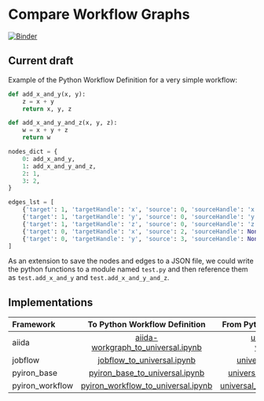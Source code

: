 # Compare Workflow Graphs
[![Binder](https://mybinder.org/badge_logo.svg)](https://mybinder.org/v2/gh/pyiron-dev/compare-workflow-graphs/HEAD)

## Current draft
Example of the Python Workflow Definition for a very simple workflow:
```python
def add_x_and_y(x, y):
    z = x + y
    return x, y, z

def add_x_and_y_and_z(x, y, z):
    w = x + y + z
    return w

nodes_dict = {
    0: add_x_and_y,
    1: add_x_and_y_and_z,
    2: 1,
    3: 2,
}

edges_lst = [
    {'target': 1, 'targetHandle': 'x', 'source': 0, 'sourceHandle': 'x'},
    {'target': 1, 'targetHandle': 'y', 'source': 0, 'sourceHandle': 'y'},
    {'target': 1, 'targetHandle': 'z', 'source': 0, 'sourceHandle': 'z'},
    {'target': 0, 'targetHandle': 'x', 'source': 2, 'sourceHandle': None},
    {'target': 0, 'targetHandle': 'y', 'source': 3, 'sourceHandle': None},
]
```
As an extension to save the nodes and edges to a JSON file, we could write the python functions to a module named `test.py` and then reference them as `test.add_x_and_y` and `test.add_x_and_y_and_z`. 

## Implementations 

| Framework | To Python Workflow Definition | From Python Workflow Definition | 
|:----------|:-----------------------------:|:-------------------------------:|
| aiida     | [aiida-workgraph_to_universal.ipynb](https://github.com/pyiron-dev/compare-workflow-graphs/blob/main/aiida-workgraph_to_universal.ipynb) | [universal_to_aiida-workgraph.ipynb](https://github.com/pyiron-dev/compare-workflow-graphs/blob/main/universal_to_aiida-workgraph.ipynb) |
| jobflow | [jobflow_to_universal.ipynb](https://github.com/pyiron-dev/compare-workflow-graphs/blob/main/jobflow_to_universal.ipynb) | [universal_to_jobflow.ipynb](https://github.com/pyiron-dev/compare-workflow-graphs/blob/main/universal_to_jobflow.ipynb) |
| pyiron_base | [pyiron_base_to_universal.ipynb](https://github.com/pyiron-dev/compare-workflow-graphs/blob/main/pyiron_base_to_universal.ipynb) | [universal_to_pyiron_base.ipynb](https://github.com/pyiron-dev/compare-workflow-graphs/blob/main/universal_to_pyiron_base.ipynb)
| pyiron_workflow | [pyiron_workflow_to_universal.ipynb](https://github.com/pyiron-dev/compare-workflow-graphs/blob/main/pyiron_workflow_to_universal.ipynb) | [universal_to_pyiron_workflow.ipynb](https://github.com/pyiron-dev/compare-workflow-graphs/blob/main/universal_to_pyiron_workflow.ipynb) |
